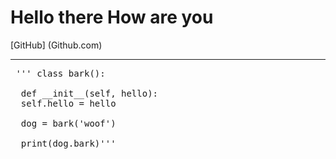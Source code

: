 # **Hello there How are you**


[GitHub] (Github.com)

---

<pre> ''' class bark():

  def __init__(self, hello):
  self.hello = hello

  dog = bark('woof')

  print(dog.bark)'''

</pre>
